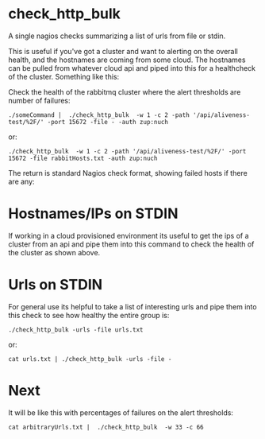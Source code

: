 check_http_bulk
===============

A single nagios checks summarizing a list of urls from file or stdin.

This is useful if you've got a cluster and want to alerting on the
overall health, and the hostnames are coming from some cloud. The
hostnames can be pulled from whatever cloud api and piped into this
for a healthcheck of the cluster.  Something like this:

Check the health of the rabbitmq cluster where the alert thresholds are number of failures:

    ./someCommand |  ./check_http_bulk  -w 1 -c 2 -path '/api/aliveness-test/%2F/' -port 15672 -file - -auth zup:nuch  

or:

    ./check_http_bulk  -w 1 -c 2 -path '/api/aliveness-test/%2F/' -port 15672 -file rabbitHosts.txt -auth zup:nuch

The return is standard Nagios check format, showing failed hosts if there are any:

Hostnames/IPs on STDIN
==================
If working in a cloud provisioned environment its useful to get the ips of a cluster from an api and pipe them into this command to check the health of the cluster as shown above.

Urls on STDIN
=============
For general use its helpful to take a list of interesting urls and pipe them into this check to see how healthy the entire group is:

    ./check_http_bulk -urls -file urls.txt

or:

    cat urls.txt | ./check_http_bulk -urls -file -


Next
====

It will be like this with percentages of failures on the alert thresholds:

    cat arbitraryUrls.txt |  ./check_http_bulk  -w 33 -c 66



